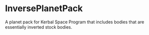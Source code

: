 # InversePlanetPack
A planet pack for Kerbal Space Program that includes bodies that are essentially inverted stock bodies.
